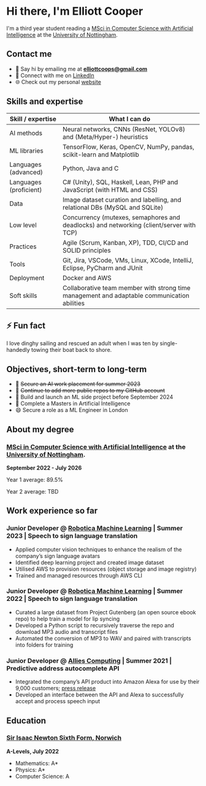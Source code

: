 # Hi there, I'm Elliott Cooper


I'm a third year student reading a [MSci in Computer Science with Artificial Intelligence](https://www.nottingham.ac.uk/studywithus/ugstudy/courses/UG/Computer-Science-with-Artificial-Intelligence-MSci-Hons-U7UCMPAI.html) at the [University of Nottingham](https://www.nottingham.ac.uk).


## Contact me

- 💬 Say hi by emailing me at **elliottcoops@gmail.com**
- 👯 Connect with me on [LinkedIn](https://www.linkedin.com/in/elliottcoops)
- 🌐 Check out my personal [website](https://elliottcoops.github.io/index.html) 


## Skills and expertise

| Skill / expertise      	| What I can do                                                                               	|
|------------------------	|---------------------------------------------------------------------------------------------	|
| AI methods             	| Neural networks, CNNs (ResNet, YOLOv8) and (Meta/Hyper-) heuristics                         	|
| ML libraries           	| TensorFlow, Keras, OpenCV, NumPy, pandas, scikit-learn and Matplotlib                       	|
| Languages (advanced)   	| Python, Java and C                                                                          	|
| Languages (proficient) 	| C# (Unity), SQL, Haskell, Lean, PHP and JavaScript (with HTML and CSS)                      	|
| Data                   	| Image dataset curation and labelling, and relational DBs (MySQL and SQLite)                 	|
| Low level              	| Concurrency (mutexes, semaphores and deadlocks) and networking (client/server with TCP)     	|
| Practices              	| Agile (Scrum, Kanban, XP), TDD, CI/CD and SOLID principles                                  	|
| Tools                  	| Git, Jira, VSCode, VMs, Linux, XCode, IntelliJ, Eclipse, PyCharm and JUnit                  	|
| Deployment             	| Docker and AWS                                                                              	|
| Soft skills            	| Collaborative team member with strong time management and adaptable communication abilities 	|


## ⚡ Fun fact

I love dinghy sailing and rescued an adult when I was ten by single-handedly towing their boat back to shore.


## Objectives, short-term to long-term

- 🔭 ~~Secure an AI work placement for summer 2023~~
- 🤔 ~~Continue to add more public repos to my GitHub account~~
- 🌱 Build and launch an ML side project before September 2024
- 🤖 Complete a Masters in Artificial Intelligence
- 😄 Secure a role as a ML Engineer in London


## About my degree

### [MSci in Computer Science with Artificial Intelligence](https://www.nottingham.ac.uk/studywithus/ugstudy/courses/UG/Computer-Science-with-Artificial-Intelligence-MSci-Hons-U7UCMPAI.html) at the [University of Nottingham](https://www.nottingham.ac.uk).

**September 2022 - July 2026**

Year 1 average: 89.5%

Year 2 average: TBD

## Work experience so far

### **Junior Developer @ [Robotica Machine Learning](https://robotica.media) | Summer 2023 | Speech to sign language translation**

- Applied computer vision techniques to enhance the realism of the company’s sign language avatars
- Identified deep learning project and created image dataset
- Utilised AWS to provision resources (object storage and image registry)
- Trained and managed resources through AWS CLI


### **Junior Developer @ [Robotica Machine Learning](https://robotica.media) | Summer 2022 | Speech to sign language translation**

- Curated a large dataset from Project Gutenberg (an open source ebook repo) to help train a model for lip syncing
- Developed a Python script to recursively traverse the repo and download MP3 audio and transcript files
- Automated the conversion of MP3 to WAV and paired with transcripts into folders for training


### **Junior Developer @ [Allies Computing](https://www.alliescomputing.com) | Summer 2021 | Predictive address autocomplete API**

- Integrated the company’s API product into Amazon Alexa for use by their 9,000 customers; [press release](https://alliescomputing.com/news/student-plugs-postcoder-into-alexa)
- Developed an interface between the API and Alexa to successfully accept and process speech input


## Education

### [Sir Isaac Newton Sixth Form, Norwich](https://www.isaacnewtonsixthform.org)

**A-Levels, July 2022**

- Mathematics: A*
- Physics: A*
- Computer Science: A
